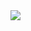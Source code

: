 <img src="https://capsule-render.vercel.app/api?type=soft&color=FF6699&height=150&section=header&text=Welcome&fontSize=70" />
